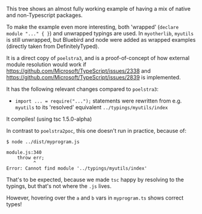 This tree shows an almost fully working example of having a mix of native and non-Typescript packages.

To make the example even more interesting, both 'wrapped' (`declare module "..." { }`) and unwrapped typings are used.
In `myotherlib`, `myutils` is still unwrapped, but Bluebird and node were added as wrapped examples (directly taken from DefinitelyTyped).

It is a direct copy of `poelstra3`, and is a proof-of-concept of how external module resolution would work if
https://github.com/Microsoft/TypeScript/issues/2338 and https://github.com/Microsoft/TypeScript/issues/2839 is implemented.

It has the following relevant changes compared to `poelstra3`:
* `import ... = require("...");` statements were rewritten from e.g. `myutils` to its 'resolved' equivalent `../typings/myutils/index`

It compiles! (using tsc 1.5.0-alpha)

In contrast to `poelstra2poc`, this one doesn't run in practice, because of:
```
$ node ../dist/myprogram.js

module.js:340
    throw err;
          ^
Error: Cannot find module '../typings/myutils/index'
```

That's to be expected, because we made `tsc` happy by resolving to the typings, but that's not where the `.js` lives.

However, hovering over the `a` and `b` vars in `myprogram.ts` shows correct types!
